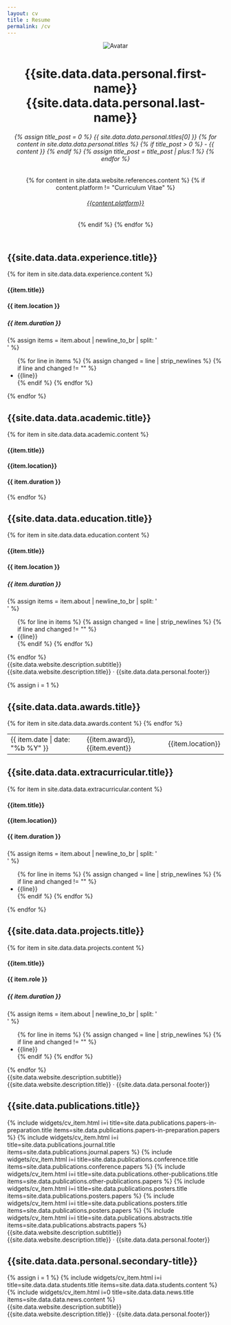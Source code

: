 ```yaml
---
layout: cv
title : Resume
permalink: /cv
---
```


<div class="page">
    <header class="about-me">
        <img src="{{site.data.data.personal.portrait_url}}" alt="Avatar">
        <h1 class="about-me__name">{{site.data.data.personal.first-name}} <span class="about-me__last-name">{{site.data.data.personal.last-name}}</span></h1>
        <h6 class="about-me__position">
            {% assign title_post = 0 %}
            {{ site.data.data.personal.titles[0] }}
            {% for content in site.data.data.personal.titles %}
                {% if title_post > 0 %}
                - {{ content }}
                {% endif %}
                {% assign title_post = title_post | plus:1 %}
            {% endfor %}
        </h6>
        <span class="about-me__social">
            {% for content in site.data.website.references.content %}
            {% if content.platform != "Curriculum Vitae" %}
            <h6><a class="" target="_blank" href="{{content.url}}">
                <i class="{{content.name}}"></i> {{content.platform}}
            </a></h6>
            {% endif %}
            {% endfor %}
        </span>
    </header>
    <section class="experience">
        <div class="section__heading">
            <h1>{{site.data.data.experience.title}}</h1>
            <span class="section__heading-underline"></span>
        </div>
        {% for item in site.data.data.experience.content %}
        <div class="section__item">
            <div>
                <h4 class="education__institution section__subheading">{{item.title}}</h4>
                <h4 class="section__location">{{ item.location }}</h4>
            </div>
            <div>
                <h5 class="section__subsubheading"></h5>
                <h5 class="section__date-range">{{ item.duration }}</h5>
            </div>
            {% assign items = item.about | newline_to_br | split: '<br />'  %}
            <ul>
            {% for line in items %}
            {% assign changed = line | strip_newlines %}
            {% if line and changed != "" %}
            <li> {{line}}</li>
            {% endif %}
            {% endfor %}
            </ul>
        </div>
        {% endfor %}
    </section>
    <section class="academic">
        <div class="section__heading">
            <h1>{{site.data.data.academic.title}}</h1>
            <span class="section__heading-underline"></span>
        </div>
        {% for item in site.data.data.academic.content %}
        <div class="section__item">
            <div>
                <h4 class="education__institution section__subheading">{{item.title}}</h4>
                <h4 class="education__institution section__subheading_second">{{item.location}}</h4>
                <h4 class="section__location">{{ item.duration }}</h4>
            </div>
        </div>
        {% endfor %}
    </section>
    <section class="education">
        <div class="section__heading">
            <h1>{{site.data.data.education.title}}</h1>
            <span class="section__heading-underline"></span>
        </div>
        {% for item in site.data.data.education.content %}
        <div class="section__item">
            <div>
                <h4 class="education__institution section__subheading">{{item.title}}</h4>
                <h4 class="section__location">{{ item.location }}</h4>
            </div>
            <div>
                <h5 class="section__subsubheading"></h5>
                <h5 class="section__date-range">{{ item.duration }}</h5>
            </div>
            {% assign items = item.about | newline_to_br | split: '<br />'  %}
            <ul>
            {% for line in items %}
            {% assign changed = line | strip_newlines %}
            {% if line and changed != "" %}
            <li> {{line}}</li>
            {% endif %}
            {% endfor %}
            </ul>
        </div>
        {% endfor %}
    </section>
    <footer>
        <span class="footer__date">{{site.data.website.description.subtitle}}</span>
        <span class="footer__text">{{site.data.website.description.title}} · {{site.data.data.personal.footer}}</span>
        <!-- <span class="footer__pageNum">1</span> -->
    </footer>
</div>

<div class="page-break"></div>

{% assign i = 1 %}

<div class="page">
    <section class="awards">
        <div class="section__heading">
            <h1>{{site.data.data.awards.title}}</h1>
            <span class="section__heading-underline"></span>
        </div>
        <table>
        {% for item in site.data.data.awards.content %}
        <tr>
            <td class="publications__date"> {{ item.date | date: "%b %Y" }} </td>
            <td class="section__award">
            <span class="section__subheading"> {{item.award}}, </span>
            <span class="section__element"> {{item.event}} </span>
            </td>
            <td class="section__location"> {{item.location}} </td>
        </tr>
        {% endfor %}
        </table>
    </section>
    <section class="extracurricular">
        <div class="section__heading">
            <h1>{{site.data.data.extracurricular.title}}</h1>
            <span class="section__heading-underline"></span>
        </div>
        {% for item in site.data.data.extracurricular.content %}
        <div class="section__item">
            <div>
                <h4 class="education__institution section__subheading">{{item.title}}</h4>
                <h4 class="education__institution section__subheading_second"> {{item.location}}</h4>
                <h4 class="section__location">{{ item.duration }}</h4>
            </div>
            <div>
                <h5 class="section__subsubheading"></h5>
                <h5 class="section__date-range"></h5>
            </div>
            {% assign items = item.about | newline_to_br | split: '<br />'  %}
            <ul>
            {% for line in items %}
            {% assign changed = line | strip_newlines %}
            {% if line and changed != "" %}
            <li> {{line}}</li>
            {% endif %}
            {% endfor %}
            </ul>
        </div>
        {% endfor %}
    </section>
    <section class="projects">
        <div class="section__heading">
            <h1>{{site.data.data.projects.title}}</h1>
            <span class="section__heading-underline"></span>
        </div>
        {% for item in site.data.data.projects.content %}
        <div class="section__item">
            <div>
                <h4 class="education__institution section__subheading">{{item.title}}</h4>
                <h4 class="section__location">{{ item.role }}</h4>
            </div>
            <div>
                <h5 class="section__subsubheading"></h5>
                <h5 class="section__date-range">{{ item.duration }}</h5>
            </div>
            {% assign items = item.about | newline_to_br | split: '<br />'  %}
            <ul>
            {% for line in items %}
            {% assign changed = line | strip_newlines %}
            {% if line and changed != "" %}
            <li> {{line}}</li>
            {% endif %}
            {% endfor %}
            </ul>
        </div>
        {% endfor %}
    </section>
    <footer>
        <span class="footer__date">{{site.data.website.description.subtitle}}</span>
        <span class="footer__text">{{site.data.website.description.title}} · {{site.data.data.personal.footer}}</span>
        <!-- <span class="footer__pageNum">2</span> -->
    </footer>
</div>

<div class="page-break"></div>

<div class="page">
    <section class="publications">
        <div class="section__heading">
            <h1>{{site.data.publications.title}}</h1>
            <span class="section__heading-underline"></span>
        </div>
        {% include widgets/cv_item.html i=i
            title=site.data.publications.papers-in-preparation.title
            items=site.data.publications.papers-in-preparation.papers %}
        {% include widgets/cv_item.html i=i
            title=site.data.publications.journal.title
            items=site.data.publications.journal.papers %}
        {% include widgets/cv_item.html i=i
            title=site.data.publications.conference.title
            items=site.data.publications.conference.papers %}
        {% include widgets/cv_item.html i=i
            title=site.data.publications.other-publications.title
            items=site.data.publications.other-publications.papers %}
        {% include widgets/cv_item.html i=i
            title=site.data.publications.posters.title
            items=site.data.publications.posters.papers %}
        {% include widgets/cv_item.html i=i
            title=site.data.publications.posters.title
            items=site.data.publications.posters.papers %}
        {% include widgets/cv_item.html i=i
            title=site.data.publications.abstracts.title
            items=site.data.publications.abstracts.papers %}
    </section>
    <footer>
        <span class="footer__date">{{site.data.website.description.subtitle}}</span>
        <span class="footer__text">{{site.data.website.description.title}} · {{site.data.data.personal.footer}}</span>
        <!-- <span class="footer__pageNum">3</span> -->
    </footer>
</div>

<div class="page-break"></div>

<div class="page">
    <section class="publications">
        <div class="section__heading">
            <h1>{{site.data.data.personal.secondary-title}}</h1>
            <span class="section__heading-underline"></span>
        </div>
        {% assign i = 1 %}
        {% include widgets/cv_item.html i=i
            title=site.data.data.students.title 
            items=site.data.data.students.content %}
        {% include widgets/cv_item.html i=0
            title=site.data.data.news.title 
            items=site.data.data.news.content %}
    </section>
    <footer>
        <span class="footer__date">{{site.data.website.description.subtitle}}</span>
        <span class="footer__text">{{site.data.website.description.title}} · {{site.data.data.personal.footer}}</span>
        <!-- <span class="footer__pageNum">4</span> -->
    </footer>
</div>